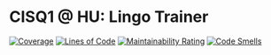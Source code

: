 # CISQ1 @ HU: Lingo Trainer

[![Coverage](https://sonarcloud.io/api/project_badges/measure?project=janrtvld_cisq1-lingo&metric=coverage)](https://sonarcloud.io/dashboard?id=janrtvld_cisq1-lingo)
[![Lines of Code](https://sonarcloud.io/api/project_badges/measure?project=janrtvld_cisq1-lingo&metric=ncloc)](https://sonarcloud.io/dashboard?id=janrtvld_cisq1-lingo)
[![Maintainability Rating](https://sonarcloud.io/api/project_badges/measure?project=janrtvld_cisq1-lingo&metric=sqale_rating)](https://sonarcloud.io/dashboard?id=janrtvld_cisq1-lingo)
[![Code Smells](https://sonarcloud.io/api/project_badges/measure?project=janrtvld_cisq1-lingo&metric=code_smells)](https://sonarcloud.io/dashboard?id=janrtvld_cisq1-lingo)